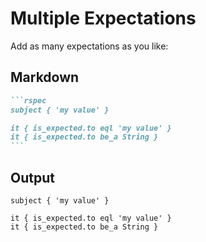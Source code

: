 # Multiple Expectations

Add as many expectations as you like:

## Markdown

````markdown
```rspec
subject { 'my value' }

it { is_expected.to eql 'my value' }
it { is_expected.to be_a String }
```
````

## Output

```rspec
subject { 'my value' }

it { is_expected.to eql 'my value' }
it { is_expected.to be_a String }
```
